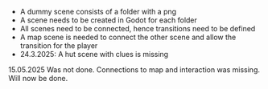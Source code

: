- A dummy scene consists of a folder with a png
- A scene needs to be created in Godot for each folder
- All scenes need to be connected, hence transitions need to be defined
- A map scene is needed to connect the other scene and allow the transition for the player
- 24.3.2025: A hut scene with clues is missing

15.05.2025
Was not done. Connections to map and interaction was missing. Will now be done.